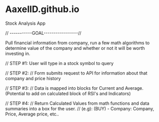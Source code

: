 # AaxellD.github.io
Stock Analysis App

// -----------GOAL-----------------//

Pull financial information from company, run a few math algorithms to determine
value of the company and whether or not it will be worth investing in.

// STEP #1:
User will type in a stock symbol to query

// STEP #2:
// Form submits request to API for information about that company and price history

// STEP #3:
// Data is mapped into blocks for Current and Average. (Potential to add on calculated block of RSI's and Indicators)

// STEP #4:
// Return Calculated Values from math functions and data summaries into a box for the user.
//  (e.g): (BUY) - Company: Company, Price, Average price, etc..
